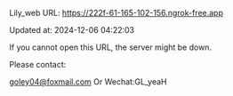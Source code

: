 Lily_web URL: https://222f-61-165-102-156.ngrok-free.app

Updated at: 2024-12-06 04:22:03

If you cannot open this URL, the server might be down.

Please contact: 

goley04@foxmail.com Or Wechat:GL_yeaH